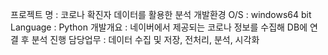프로젝트 명 : 코로나 확진자 데이터를 활용한 분석
개발환경 O/S : windows64 bit
Language : Python
개발개요 : 네이버에서 제공되는 코로나 정보를 수집해 DB에 연결 후 분석 진행
담당업무 : 데이터 수집 및 저장, 전처리, 분석, 시각화
